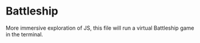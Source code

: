 Battleship
==========

More immersive exploration of JS, this file will run a virtual Battleship game in the terminal.